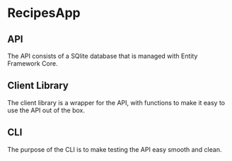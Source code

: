 # RecipesApp
 
## API
The API consists of a SQlite database that is managed with Entity Framework Core.

## Client Library
The client library is a wrapper for the API, with functions to make it easy to use the API out of the box.

## CLI
The purpose of the CLI is to make testing the API easy smooth and clean.
